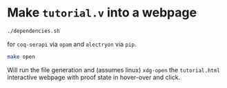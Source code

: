 # Make `tutorial.v` into a webpage

``` sh
./dependencies.sh
```

for `coq-serapi` via `opam` and `alectryon` via `pip`. 

``` sh
make open
```

Will run the file generation and (assumes linux) `xdg-open` the `tutorial.html` interactive webpage with proof state in hover-over and click. 
